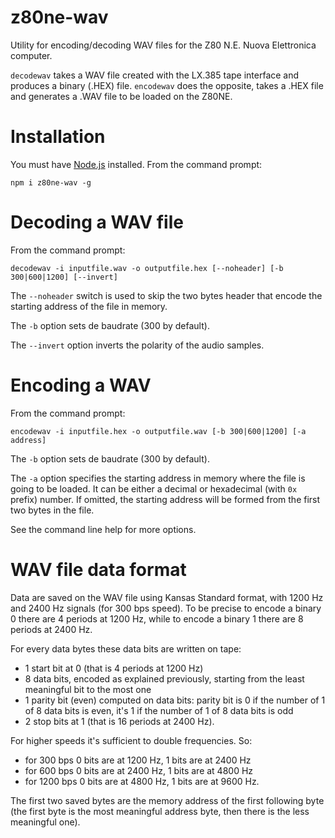# z80ne-wav

Utility for encoding/decoding WAV files for the Z80 N.E. Nuova Elettronica computer. 

`decodewav` takes a WAV file created with the LX.385 tape interface and produces a binary (.HEX) file. 
`encodewav` does the opposite, takes a .HEX file and generates a .WAV file to be loaded on the Z80NE. 

# Installation

You must have [Node.js](https://nodejs.org) installed. From the command prompt:

```
npm i z80ne-wav -g
```

# Decoding a WAV file

From the command prompt:

```
decodewav -i inputfile.wav -o outputfile.hex [--noheader] [-b 300|600|1200] [--invert]
```

The `--noheader` switch is used to skip the two bytes header that encode the starting address of the file in memory.

The `-b` option sets de baudrate (300 by default).

The `--invert` option inverts the polarity of the audio samples.

# Encoding a WAV

From the command prompt:

```
encodewav -i inputfile.hex -o outputfile.wav [-b 300|600|1200] [-a address] 
```

The `-b` option sets de baudrate (300 by default).

The `-a` option specifies the starting address in memory where the file is going to be loaded. 
It can be either a decimal or hexadecimal (with `0x` prefix) number. If omitted, the starting 
address will be formed from the first two bytes in the file.

See the command line help for more options.

# WAV file data format

Data are saved on the WAV file using Kansas Standard format, with 1200 Hz and 2400 Hz signals (for 300 bps speed). To be precise to encode a binary 0 there are 4 periods at 1200 Hz, while to encode a binary 1 there are 8 periods at 2400 Hz.

For every data bytes these data bits are written on tape:

- 1 start bit at 0 (that is 4 periods at 1200 Hz)
- 8 data bits, encoded as explained previously, starting from the least meaningful bit to the most one
- 1 parity bit (even) computed on data bits: parity bit is 0 if the number of 1 of 8 data bits is even, it's 1 if the number of 1 of 8 data bits is odd
- 2 stop bits at 1 (that is 16 periods at 2400 Hz).

For higher speeds it's sufficient to double frequencies. So:

- for 300 bps 0 bits are at 1200 Hz, 1 bits are at 2400 Hz
- for 600 bps 0 bits are at 2400 Hz, 1 bits are at 4800 Hz
- for 1200 bps 0 bits are at 4800 Hz, 1 bits are at 9600 Hz.

The first two saved bytes are the memory address of the first following byte (the first byte is the most meaningful address byte, then there is the less meaningful one).
